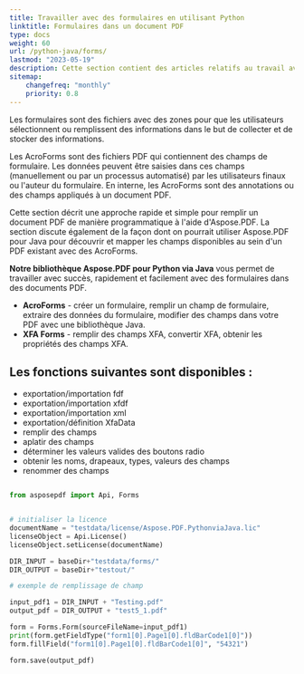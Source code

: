 ```yaml
---
title: Travailler avec des formulaires en utilisant Python
linktitle: Formulaires dans un document PDF
type: docs
weight: 60
url: /python-java/forms/
lastmod: "2023-05-19"
description: Cette section contient des articles relatifs au travail avec des formulaires dans des documents PDF en utilisant l'API Python.
sitemap:
    changefreq: "monthly"
    priority: 0.8
---
```


Les formulaires sont des fichiers avec des zones pour que les utilisateurs sélectionnent ou remplissent des informations dans le but de collecter et de stocker des informations.

Les AcroForms sont des fichiers PDF qui contiennent des champs de formulaire. Les données peuvent être saisies dans ces champs (manuellement ou par un processus automatisé) par les utilisateurs finaux ou l'auteur du formulaire. En interne, les AcroForms sont des annotations ou des champs appliqués à un document PDF.

Cette section décrit une approche rapide et simple pour remplir un document PDF de manière programmatique à l'aide d'Aspose.PDF. La section discute également de la façon dont on pourrait utiliser Aspose.PDF pour Java pour découvrir et mapper les champs disponibles au sein d'un PDF existant avec des AcroForms.

**Notre bibliothèque Aspose.PDF pour Python via Java** vous permet de travailler avec succès, rapidement et facilement avec des formulaires dans des documents PDF.

- **AcroForms** - créer un formulaire, remplir un champ de formulaire, extraire des données du formulaire, modifier des champs dans votre PDF avec une bibliothèque Java.
- **XFA Forms** - remplir des champs XFA, convertir XFA, obtenir les propriétés des champs XFA.

## Les fonctions suivantes sont disponibles :

- exportation/importation fdf
- exportation/importation xfdf
- exportation/importation xml
- exportation/définition XfaData
- remplir des champs
- aplatir des champs
- déterminer les valeurs valides des boutons radio
- obtenir les noms, drapeaux, types, valeurs des champs
- renommer des champs

```python

from asposepdf import Api, Forms


# initialiser la licence
documentName = "testdata/license/Aspose.PDF.PythonviaJava.lic"
licenseObject = Api.License()
licenseObject.setLicense(documentName)

DIR_INPUT = baseDir+"testdata/forms/"
DIR_OUTPUT = baseDir+"testout/"

# exemple de remplissage de champ

input_pdf1 = DIR_INPUT + "Testing.pdf"
output_pdf = DIR_OUTPUT + "test5_1.pdf"

form = Forms.Form(sourceFileName=input_pdf1)
print(form.getFieldType("form1[0].Page1[0].fldBarCode1[0]"))
form.fillField("form1[0].Page1[0].fldBarCode1[0]", "54321")

form.save(output_pdf)
```